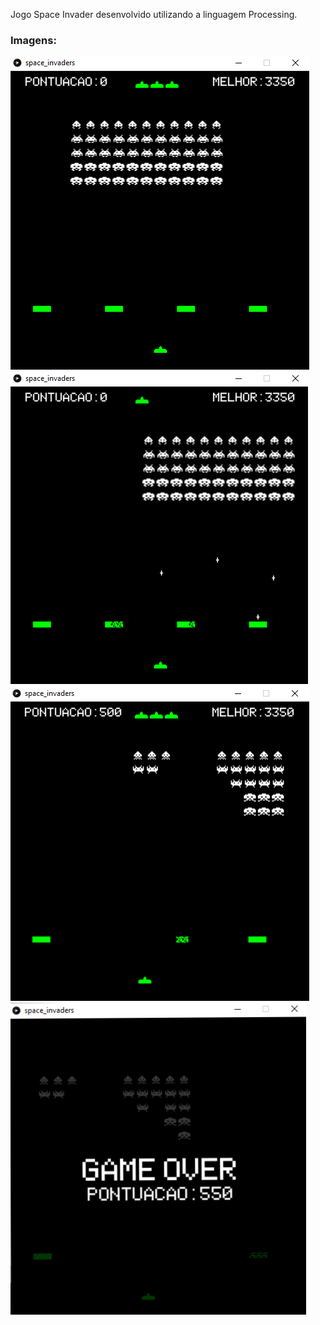 Jogo Space Invader desenvolvido utilizando a linguagem Processing.

### **Imagens:**

![](screenshots/1.png)
![](screenshots/2.png)
![](screenshots/3.png)
![](screenshots/4.png)
